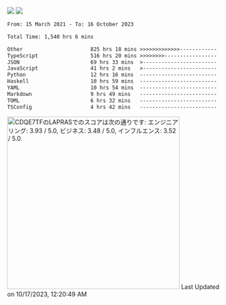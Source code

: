 <div>
  <img src="https://github-readme-stats.vercel.app/api?username=naporin0624&count_private=true&show_icons=true" />
  <img src="https://github-readme-stats.vercel.app/api/top-langs/?username=naporin0624&layout=compact&hide=css" />
  <!--START_SECTION:waka-->

```txt
From: 15 March 2021 - To: 16 October 2023

Total Time: 1,540 hrs 6 mins

Other                      825 hrs 18 mins >>>>>>>>>>>>>------------   53.59 %
TypeScript                 516 hrs 20 mins >>>>>>>>-----------------   33.53 %
JSON                       69 hrs 33 mins  >------------------------   04.52 %
JavaScript                 41 hrs 2 mins   >------------------------   02.67 %
Python                     12 hrs 16 mins  -------------------------   00.80 %
Haskell                    10 hrs 59 mins  -------------------------   00.71 %
YAML                       10 hrs 54 mins  -------------------------   00.71 %
Markdown                   9 hrs 49 mins   -------------------------   00.64 %
TOML                       6 hrs 32 mins   -------------------------   00.43 %
TSConfig                   4 hrs 42 mins   -------------------------   00.31 %
```

<!--END_SECTION:waka-->
  
  <!--START_SECTION:lapras-card-->
<p ><a href="https://lapras.com/public/CDQE7TF" target="_blank" rel="noopener noreferrer"><img alt="CDQE7TFのLAPRASでのスコアは次の通りです: エンジニアリング: 3.93 / 5.0, ビジネス: 3.48 / 5.0, インフルエンス: 3.52 / 5.0." src="https://lapras-card-generator.vercel.app/api/svg?e=3.93&b=3.48&i=3.52&b1=%23232323&b2=%236d6d6d&i1=%23212121&i2=%23818181&l=ja" width="400" ></a>  
Last Updated on 10/17/2023, 12:20:49 AM</p>
<!--END_SECTION:lapras-card-->
</div>
